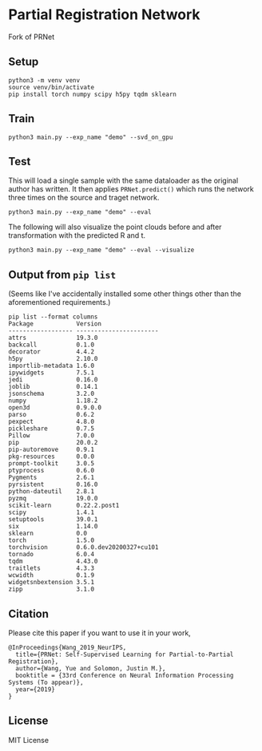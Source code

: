 # Partial Registration Network
Fork of PRNet 

## Setup

```
python3 -m venv venv
source venv/bin/activate
pip install torch numpy scipy h5py tqdm sklearn
```

## Train
```
python3 main.py --exp_name "demo" --svd_on_gpu 
```

## Test
This will load a single sample with the same dataloader as the original author has written.
It then applies `PRNet.predict()` which runs the network three times on the source and traget network.

```
python3 main.py --exp_name "demo" --eval 
```

The following will also visualize the point clouds before and after transformation with the predicted R and t.
```
python3 main.py --exp_name "demo" --eval --visualize 
```


## Output from `pip list`

(Seems like I've accidentally installed some other things other than the aforementioned requirements.)

```
pip list --format columns
Package            Version                
------------------ -----------------------
attrs              19.3.0                 
backcall           0.1.0                  
decorator          4.4.2                  
h5py               2.10.0                 
importlib-metadata 1.6.0                  
ipywidgets         7.5.1                  
jedi               0.16.0                 
joblib             0.14.1                 
jsonschema         3.2.0                  
numpy              1.18.2                 
open3d             0.9.0.0                
parso              0.6.2                  
pexpect            4.8.0                  
pickleshare        0.7.5                  
Pillow             7.0.0                  
pip                20.0.2                 
pip-autoremove     0.9.1                  
pkg-resources      0.0.0                  
prompt-toolkit     3.0.5                  
ptyprocess         0.6.0                  
Pygments           2.6.1                  
pyrsistent         0.16.0                 
python-dateutil    2.8.1                  
pyzmq              19.0.0                 
scikit-learn       0.22.2.post1           
scipy              1.4.1                  
setuptools         39.0.1                 
six                1.14.0                 
sklearn            0.0                    
torch              1.5.0                  
torchvision        0.6.0.dev20200327+cu101
tornado            6.0.4                  
tqdm               4.43.0                 
traitlets          4.3.3                  
wcwidth            0.1.9                  
widgetsnbextension 3.5.1                  
zipp               3.1.0     
```



## Citation
Please cite this paper if you want to use it in your work,

	@InProceedings{Wang_2019_NeurIPS,
	  title={PRNet: Self-Supervised Learning for Partial-to-Partial Registration},
	  author={Wang, Yue and Solomon, Justin M.},
	  booktitle = {33rd Conference on Neural Information Processing Systems (To appear)},
	  year={2019}
	}


## License
MIT License
